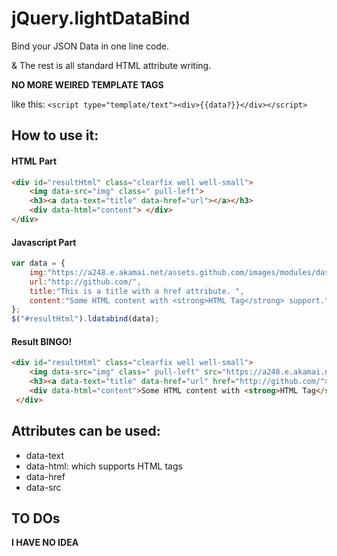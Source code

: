 # jQuery.lightDataBind

Bind your JSON Data in one line code.

& The rest is all standard HTML attribute writing.

**NO MORE WEIRED TEMPLATE TAGS** 

like this: `<script type="template/text"><div>{{data?}}</div></script>`

## How to use it:

#### HTML Part
```html
<div id="resultHtml" class="clearfix well well-small">
    <img data-src="img" class=" pull-left">
    <h3><a data-text="title" data-href="url"></a></h3>
    <div data-html="content"> </div>
</div>
```
#### Javascript Part
```javascript
var data = {
    img:"https://a248.e.akamai.net/assets.github.com/images/modules/dashboard/bootcamp/octocat_setup.png",
    url:"http://github.com/",
    title:"This is a title with a href attribute. ",
    content:"Some HTML content with <strong>HTML Tag</strong> support."
};
$("#resultHtml").ldatabind(data);
```

#### Result BINGO!
```html
<div id="resultHtml" class="clearfix well well-small">
    <img data-src="img" class=" pull-left" src="https://a248.e.akamai.net/assets.github.com/images/modules/dashboard/bootcamp/octocat_setup.png">
    <h3><a data-text="title" data-href="url" href="http://github.com/">This is a title with a href attribute. </a></h3>
    <div data-html="content">Some HTML content with <strong>HTML Tag</strong> support.</div>
 </div>
```

## Attributes can be used:

* data-text
* data-html: which supports HTML tags
* data-href
* data-src

## TO DOs

**I HAVE NO IDEA**  